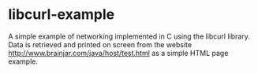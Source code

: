 # libcurl-example
A simple example of networking implemented in C using the libcurl library. Data is retrieved and printed on screen from the website http://www.brainjar.com/java/host/test.html as a simple HTML page example.
